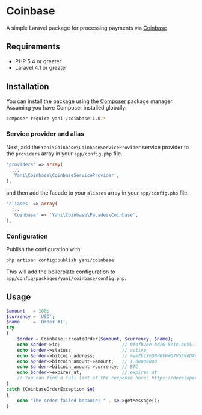 # Coinbase

A simple Laravel package for processing payments via [Coinbase](https://coinbase.com)

## Requirements

* PHP 5.4 or greater
* Laravel 4.1 or greater

## Installation

You can install the package using the [Composer](https://getcomposer.org/) package manager. Assuming you have Composer installed globally:

```sh
composer require yani-/coinbase:1.0.*
```

### Service provider and alias

Next, add the `Yani\Coinbase\CoinbaseServiceProvider` service provider to the `providers` array in your `app/config.php` file.

```php
'providers' => array(
  ...
  'Yani\Coinbase\CoinbaseServiceProvider',
),
```

and then add the facade to your `aliases` array in your `app/config.php` file.

```php
'aliases' => array(
  ...
  'Coinbase' => 'Yani\Coinbase\Facades\Coinbase',
),
```

### Configuration

Publish the configuration with

```php
php artisan config:publish yani/coinbase
```

This will add the boilerplate configuration to `app/config/packages/yani/coinbase/config.php`.

## Usage

```php
$amount   = 100;
$currency = 'USD';
$name     = 'Order #1';
try
{
	$order = Coinbase::createOrder($amount, $currency, $name);
	echo $order->id;                       // 0fdfb26e-bd26-5e1c-b055-7b935e57fa33
	echo $order->status;                   // active
	echo $order->bitcoin_address;          // mymZkiXhQNd6VWWG7VGSVdDX9bKmviti3U
	echo $order->bitcoin_amount->amount;   // 1.00000000
	echo $order->bitcoin_amount->currency; // BTC
	echo $order->expires_at;               // expires_at
	// You can find a full list of the response here: https://developers.coinbase.com/api/v2#create-an-order
}
catch (CoinbaseOrderException $e)
{
	echo "The order failed because: " . $e->getMessage();
}
```
